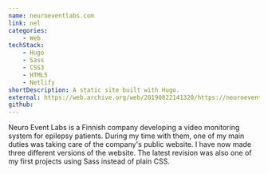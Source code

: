 ```yaml
---
name: neuroeventlabs.com
link: nel
categories:
    - Web
techStack:
    - Hugo
    - Sass
    - CSS3
    - HTML5
    - Netlify
shortDescription: A static site built with Hugo.
external: https://web.archive.org/web/20190822141320/https://neuroeventlabs.com/
github:
---
```


Neuro Event Labs is a Finnish company developing a video monitoring system for
epilepsy patients. During my time with them, one of my main duties was taking
care of the company's public website. I have now made three different versions
of the website. The latest revision was also one of my first projects using
Sass instead of plain CSS.